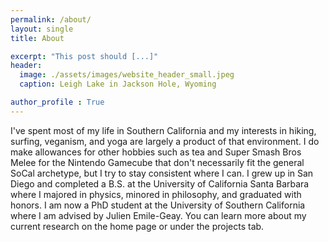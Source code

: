```yaml
---
permalink: /about/
layout: single
title: About

excerpt: "This post should [...]"
header:
  image: ./assets/images/website_header_small.jpeg
  caption: Leigh Lake in Jackson Hole, Wyoming

author_profile : True
---
```


I've spent most of my life in Southern California and my interests in hiking, surfing, veganism, and yoga are largely a product of that environment. I do make allowances for other hobbies such as tea and Super Smash Bros Melee for the Nintendo Gamecube that don't necessarily fit the general SoCal archetype, but I try to stay consistent where I can. I grew up in San Diego and completed a B.S. at the University of California Santa Barbara where I majored in physics, minored in philosophy, and graduated with honors. I am now a PhD student at the University of Southern California where I am advised by Julien Emile-Geay. You can learn more about my current research on the home page or under the projects tab. 